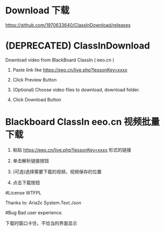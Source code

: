 # Download 下载
https://github.com/1970633640/ClassInDownload/releases


# (DEPRECATED) ClassInDownload
Download video from BlackBoard ClassIn ( eeo.cn )

1. Paste link like https://eeo.cn/live.php?lessonKey=xxxx

2. Click Preview Button

3. (Optional) Choose video files to download, download folder.

4. Click Download Button

# Blackboard ClassIn eeo.cn 视频批量下载

1. 粘贴 https://eeo.cn/live.php?lessonKey=xxxx 形式的链接

2. 单击解析链接按钮

3. (可选)选择需要下载的视频，视频保存的位置

4. 点击下载按钮

#License
WTFPL

Thanks to: Aria2c System.Text.Json

#Bug
Bad user experience.

下载时窗口卡住，不恰当的界面显示
